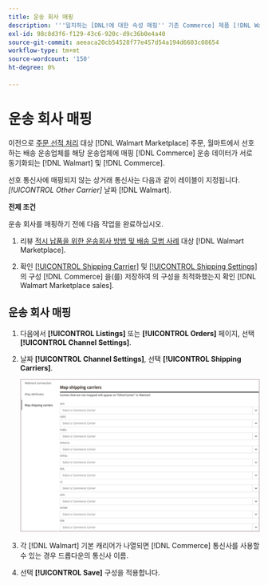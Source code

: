 ```yaml
---
title: 운송 회사 매핑
description: '''일치하는 [DNL!에 대한 속성 매핑'' 기존 Commerce] 제품 [!DNL Walmart Marketplace] 다음 기간 동안 데이터 목록 및 동기화 [!DNL Channel Manager] 및 [!DNL Walmart].'''
exl-id: 98c8d3f6-f129-43c6-920c-d9c36b0e4a40
source-git-commit: aeeaca20cb54528f77e457d54a194d6603c08654
workflow-type: tm+mt
source-wordcount: '150'
ht-degree: 0%

---
```



# 운송 회사 매핑

이전으로 [주문 선적 처리](process-orders.md#ship-an-order) 대상 [!DNL Walmart Marketplace] 주문, 월마트에서 선호하는 배송 운송업체를 해당 운송업체에 매핑 [!DNL Commerce] 운송 데이터가 서로 동기화되는 [!DNL Walmart] 및 [!DNL Commerce].

선호 통신사에 매핑되지 않는 상거래 통신사는 다음과 같이 레이블이 지정됩니다. *[!UICONTROL Other Carrier]* 날짜 [!DNL Walmart].

**전제 조건**

운송 회사를 매핑하기 전에 다음 작업을 완료하십시오.

1. 리뷰 [적시 납품을 위한 운송회사 방법 및 배송 모범 사례](https://sellerhelp.walmart.com/s/guide?article=000009473) 대상 [!DNL Walmart Marketplace].

1. 확인 [[!UICONTROL Shipping Carrier]](https://docs.magento.com/user-guide/shipping/carriers.html) 및 [[!UICONTROL Shipping Settings]](https://docs.magento.com/user-guide/configuration/sales/shipping-settings.html) 의 구성 [!DNL Commerce] 을(를) 저장하여 의 구성을 최적화했는지 확인 [!DNL Walmart Marketplace sales].

## 운송 회사 매핑

1. 다음에서 **[!UICONTROL Listings]** 또는 **[!UICONTROL Orders]** 페이지, 선택 **[!UICONTROL Channel Settings]**.

1. 날짜 **[!UICONTROL Channel Settings]**, 선택 **[!UICONTROL Shipping Carriers]**.

   ![운송 회사 매핑](assets/map-shipping-carriers.png)

1. 각 [!DNL Walmart] 기본 캐리어가 나열되면 [!DNL Commerce] 통신사를 사용할 수 있는 경우 드롭다운의 통신사 이름.

1. 선택 **[!UICONTROL Save]** 구성을 적용합니다.

